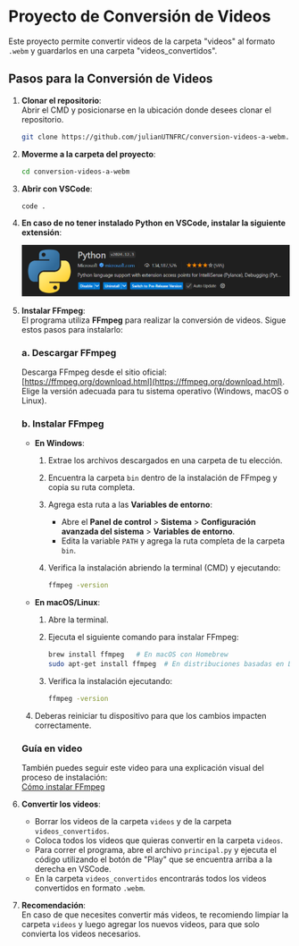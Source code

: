 # Proyecto de Conversión de Videos

Este proyecto permite convertir videos de la carpeta "videos" al formato `.webm` y guardarlos en una carpeta "videos_convertidos".

## Pasos para la Conversión de Videos

1. **Clonar el repositorio**:  
   Abrir el CMD y posicionarse en la ubicación donde desees clonar el repositorio.

   ```bash
   git clone https://github.com/julianUTNFRC/conversion-videos-a-webm.git
   ```

2. **Moverme a la carpeta del proyecto**:

   ```bash
   cd conversion-videos-a-webm
   ```

3. **Abrir con VSCode**:

   ```bash
   code .
   ```

4. **En caso de no tener instalado Python en VSCode, instalar la siguiente extensión**:

   ![alt text](image.png)

5. **Instalar FFmpeg**:  
   El programa utiliza **FFmpeg** para realizar la conversión de videos. Sigue estos pasos para instalarlo:

   ### a. Descargar FFmpeg

   Descarga FFmpeg desde el sitio oficial: [https://ffmpeg.org/download.html](https://ffmpeg.org/download.html). Elige la versión adecuada para tu sistema operativo (Windows, macOS o Linux).

   ### b. Instalar FFmpeg

   - **En Windows**:
     1. Extrae los archivos descargados en una carpeta de tu elección.
     2. Encuentra la carpeta `bin` dentro de la instalación de FFmpeg y copia su ruta completa.
     3. Agrega esta ruta a las **Variables de entorno**:
        - Abre el **Panel de control** > **Sistema** > **Configuración avanzada del sistema** > **Variables de entorno**.
        - Edita la variable `PATH` y agrega la ruta completa de la carpeta `bin`.
     4. Verifica la instalación abriendo la terminal (CMD) y ejecutando:

        ```bash
        ffmpeg -version
        ```

   - **En macOS/Linux**:
     1. Abre la terminal.
     2. Ejecuta el siguiente comando para instalar FFmpeg:

        ```bash
        brew install ffmpeg   # En macOS con Homebrew
        sudo apt-get install ffmpeg  # En distribuciones basadas en Linux (Debian/Ubuntu)
        ```

     3. Verifica la instalación ejecutando:

        ```bash
        ffmpeg -version
        ```
    4. Deberas reiniciar tu dispositivo para que los cambios impacten correctamente.

   ### Guía en video
   También puedes seguir este video para una explicación visual del proceso de instalación:  
   [Cómo instalar FFmpeg](https://www.youtube.com/watch?v=0zN9oZ98ZgE)

6. **Convertir los videos**:  
   - Borrar los videos de la carpeta `videos` y de la carpeta `videos_convertidos`.
   - Coloca todos los videos que quieras convertir en la carpeta `videos`.
   - Para correr el programa, abre el archivo `principal.py` y ejecuta el código utilizando el botón de "Play" que se encuentra arriba a la derecha en VSCode.
   - En la carpeta `videos_convertidos` encontrarás todos los videos convertidos en formato `.webm`.

7. **Recomendación**:  
   En caso de que necesites convertir más videos, te recomiendo limpiar la carpeta `videos` y luego agregar los nuevos videos, para que solo convierta los videos necesarios.
